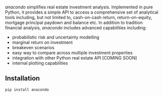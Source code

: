 _anacondo_ simplifies real estate investment analysis. Implemented in pure Python, it provides a simple API to access a comprehensive set of analytical tools including, but not limited to, cash-on-cash return, return-on-equity, mortgage principal paydown and balance etc. In addition to tradition financial analysis, _anacondo_ includes advanced capabilities including:

- probabilistic risk and uncertainty modelling
- marginal return on investment
- breakeven scenarios
- easy way to compare across multiple investment properties
- integration with other Python real estate API [COMING SOON]
- internal plotting capabilities

## Installation

```
pip install anacondo
```

